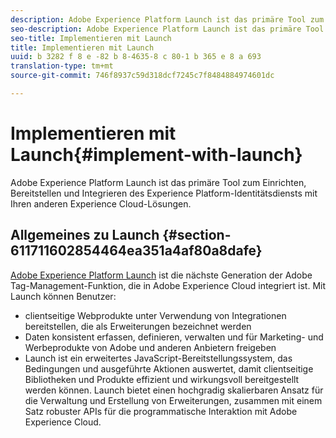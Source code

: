 ```yaml
---
description: Adobe Experience Platform Launch ist das primäre Tool zum Einrichten, Bereitstellen und Integrieren des Experience Platform-Identitätsdiensts mit Ihren anderen Experience Cloud-Lösungen.
seo-description: Adobe Experience Platform Launch ist das primäre Tool zum Einrichten, Bereitstellen und Integrieren des Experience Platform-Identitätsdiensts mit Ihren anderen Experience Cloud-Lösungen.
seo-title: Implementieren mit Launch
title: Implementieren mit Launch
uuid: b 3282 f 8 e -82 b 8-4635-8 c 80-1 b 365 e 8 a 693
translation-type: tm+mt
source-git-commit: 746f8937c59d318dcf7245c7f8484884974601dc

---
```



# Implementieren mit Launch{#implement-with-launch}

Adobe Experience Platform Launch ist das primäre Tool zum Einrichten, Bereitstellen und Integrieren des Experience Platform-Identitätsdiensts mit Ihren anderen Experience Cloud-Lösungen.

## Allgemeines zu Launch {#section-611711602854464ea351a4af80a8dafe}

[Adobe Experience Platform Launch](https://docs.adobelaunch.com/) ist die nächste Generation der Adobe Tag-Management-Funktion, die in Adobe Experience Cloud integriert ist. Mit Launch können Benutzer:

* clientseitige Webprodukte unter Verwendung von Integrationen bereitstellen, die als Erweiterungen bezeichnet werden
* Daten konsistent erfassen, definieren, verwalten und für Marketing- und Werbeprodukte von Adobe und anderen Anbietern freigeben
* Launch ist ein erweitertes JavaScript-Bereitstellungssystem, das Bedingungen und ausgeführte Aktionen auswertet, damit clientseitige Bibliotheken und Produkte effizient und wirkungsvoll bereitgestellt werden können. Launch bietet einen hochgradig skalierbaren Ansatz für die Verwaltung und Erstellung von Erweiterungen, zusammen mit einem Satz robuster APIs für die programmatische Interaktion mit Adobe Experience Cloud.

